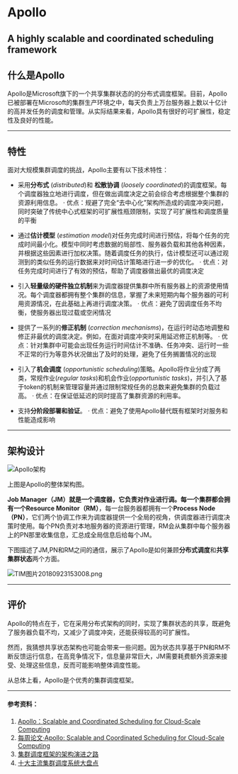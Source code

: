 ﻿# Apollo


 

  A highly scalable and coordinated scheduling framework
 ----
 
## 什么是Apollo 
Apollo是Microsoft旗下的一个共享集群状态的的分布式调度框架。目前，Apollo已被部署在Microsoft的集群生产环境之中，每天负责上万台服务器上数以十亿计的高并发任务的调度和管理。从实际结果来看，Apollo具有很好的可扩展性，稳定性及良好的性能。


----------


## 特性
面对大规模集群调度的挑战，Apollo主要有以下技术特性：


- 采用**分布式** (*distributed*)和 **松散协调** (*loosely coordinated*)的调度框架。每个调度器独立地进行调度，但在做出调度决定之前会综合考虑根据整个集群的资源利用信息。
· 优点：规避了完全“去中心化”架构所造成的调度冲突问题，同时突破了传统中心式框架的可扩展性瓶颈限制，实现了可扩展性和调度质量的平衡

-  通过**估计模型** (*estimation model*)对任务完成时间进行预估，将每个任务的完成时间最小化。模型中同时考虑数据的局部性、服务器负载和其他各种因素，并根据这些因素进行加权决策。随着调度任务的执行，估计模型还可以通过观测到的类似任务的运行数据来对时间估计策略进行进一步的优化。
· 优点：对任务完成时间进行了有效的预估，帮助了调度器做出最优的调度决定

- 引入**轻量级的硬件独立机制**来为调度器提供集群中所有服务器上的资源使用情况。每个调度器都拥有整个集群的信息，掌握了未来短期内每个服务器的可利用资源情况，在此基础上再进行调度决策。
· 优点：避免了因调度任务不均衡，使服务器出现过载或空闲情况

- 提供了一系列的**修正机制** (*correction mechanisms*)，在运行时动态地调整和修正非最优的调度决定。例如，在面对调度冲突时采用延迟修正机制等。
· 优点：针对集群中可能会出现任务运行时间估计不准确、任务冲突、运行时一些不正常的行为等意外状况做出了及时的处理，避免了任务搁置情况的出现

- 引入了**机会调度** (*opportunistic scheduling*)策略。Apollo将作业分成了两类，常规作业(*regular tasks*)和机会作业(*opportunistic tasks*)，并引入了基于token的机制来管理容量并通过限制常规任务的总数来避免集群的负载过高。
· 优点：在保证低延迟的同时提高了集群资源的利用率。

- 支持**分阶段部署和验证**。
· 优点：避免了使用Apollo替代既有框架时对服务和性能造成影响


----------


## 架构设计

![Apollo架构][1]

上图是Apollo的整体架构图。


**Job Manager（JM）**就是一个调度器，它负责对作业进行调。每一个集群都会拥有一个**Resource Monitor（RM）**，每一台服务器都拥有一个**Process Node（PN）**，它们两个协调工作来为调度器提供一个全局的视角，供调度器进行调度决策时使用。每个PN负责对本地服务器的资源进行管理，RM会从集群中每个服务器上的PN那里收集信息，汇总成全局信息后给每个JM。

下图描述了JM,PN和RM之间的通信，展示了Apollo是如何兼顾**分布式调度**和**共享集群状态**两个方面。

![TIM图片20180923153008.png](https://upload-images.jianshu.io/upload_images/14161520-ca9d0ae979fd770f.png?imageMogr2/auto-orient/strip%7CimageView2/2/w/1240)



----------
## 评价
Apollo的特点在于，它在采用分布式架构的同时，实现了集群状态的共享，既避免了服务器负载不均，又减少了调度冲突，还能获得较高的可扩展性。

然而，我猜想共享状态架构也可能会带来一些问题。因为状态共享基于PN和RM不断反馈运行信息，在高竞争情况下，信息量非常巨大，JM需要耗费额外资源来接受、处理这些信息，反而可能影响整体调度性能。

从总体上看，Apollo是个优秀的集群调度框架。

----------


#### 参考资料：
 1. [Apollo：Scalable and Coordinated Scheduling for Cloud-Scale Computing][2]
 2. [每周论文·Apollo: Scalable and Coordinated Scheduling for Cloud-Scale Computing][3]
 3.  [集群调度框架的架构演进之路][4]
 4.  [十大主流集群调度系统大盘点][5]


  [1]: http://m.qpic.cn/psb?/V13Ti98m05LW5b/VKONLDuOCi6o0pzkGE2pRVUZG1yKdAStt9UfBXWD2wk!/b/dDQBAAAAAAAA&bo=ggPwAgAAAAADB1E!&rf=viewer_4
  [2]: https://www.usenix.org/conference/osdi14/technical-sessions/presentation/boutin
  [3]: https://blog.csdn.net/violet_echo_0908/article/details/78174782
  [4]:http://developer.51cto.com/art/201603/507376.htm
  [5]:https://blog.csdn.net/vip_iter/article/details/80123228
